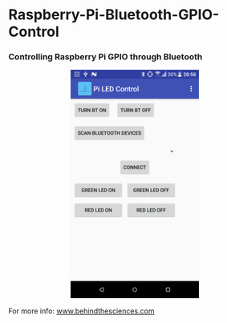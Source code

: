 # Raspberry-Pi-Bluetooth-GPIO-Control
### Controlling Raspberry Pi GPIO through Bluetooth

<p align="center">
  <img src="Bluetooth_Control_Pi_GPIO.png" width="256" title="BTS Android App">
</p>

For more info: www.behindthesciences.com
